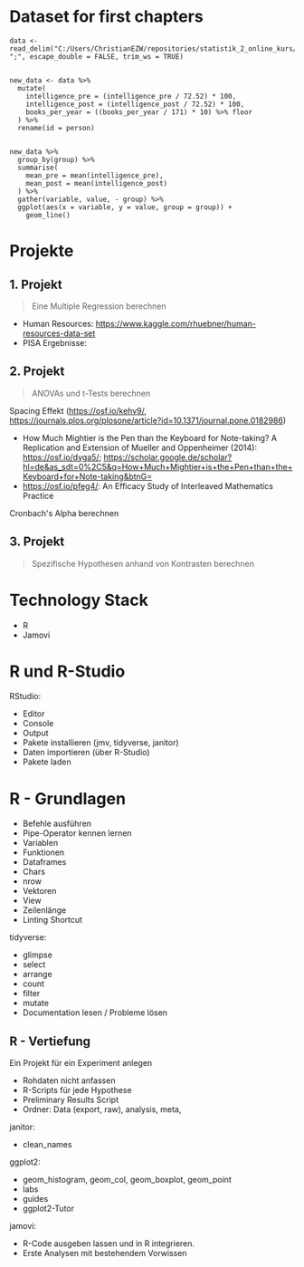 
# Dataset for first chapters

```
data <- read_delim("C:/Users/ChristianEZW/repositories/statistik_2_online_kurs/data/markdown/daten_intelligenz.csv", ";", escape_double = FALSE, trim_ws = TRUE)


new_data <- data %>% 
  mutate(
    intelligence_pre = (intelligence_pre / 72.52) * 100,
    intelligence_post = (intelligence_post / 72.52) * 100,
    books_per_year = ((books_per_year / 171) * 10) %>% floor
  ) %>% 
  rename(id = person)


new_data %>% 
  group_by(group) %>% 
  summarise(
    mean_pre = mean(intelligence_pre),
    mean_post = mean(intelligence_post)
  ) %>% 
  gather(variable, value, - group) %>% 
  ggplot(aes(x = variable, y = value, group = group)) +
    geom_line()

```

# Projekte

## 1. Projekt

> Eine Multiple Regression berechnen

* Human Resources: https://www.kaggle.com/rhuebner/human-resources-data-set
* PISA Ergebnisse: 

## 2. Projekt

> ANOVAs und t-Tests berechnen

Spacing Effekt (https://osf.io/kehv9/, https://journals.plos.org/plosone/article?id=10.1371/journal.pone.0182986)
* How Much Mightier is the Pen than the Keyboard for Note-taking? A Replication and Extension of Mueller and Oppenheimer (2014): https://osf.io/dyga5/; https://scholar.google.de/scholar?hl=de&as_sdt=0%2C5&q=How+Much+Mightier+is+the+Pen+than+the+Keyboard+for+Note-taking&btnG=
* https://osf.io/pfeg4/: An Efficacy Study of Interleaved Mathematics Practice

Cronbach's Alpha berechnen


## 3. Projekt

> Spezifische Hypothesen anhand von Kontrasten berechnen

# Technology Stack

* R
* Jamovi

# R und R-Studio

RStudio:
* Editor
* Console
* Output
* Pakete installieren (jmv, tidyverse, janitor)
* Daten importieren (über R-Studio)
* Pakete laden


# R - Grundlagen

* Befehle ausführen
* Pipe-Operator kennen lernen
* Variablen
* Funktionen
* Dataframes
* Chars
* nrow
* Vektoren
* View
* Zeilenlänge 
* Linting Shortcut

tidyverse:
* glimpse
* select
* arrange
* count
* filter
* mutate
* Documentation lesen / Probleme lösen


## R - Vertiefung

Ein Projekt für ein Experiment anlegen
* Rohdaten nicht anfassen
* R-Scripts für jede Hypothese
* Preliminary Results Script
* Ordner: Data (export, raw), analysis, meta,

janitor:
* clean_names


ggplot2:
* geom_histogram, geom_col, geom_boxplot, geom_point
* labs
* guides
* ggplot2-Tutor


jamovi:
* R-Code ausgeben lassen und in R integrieren.
* Erste Analysen mit bestehendem Vorwissen




